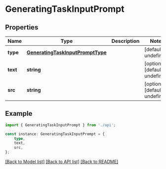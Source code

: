 # GeneratingTaskInputPrompt


## Properties

Name | Type | Description | Notes
------------ | ------------- | ------------- | -------------
**type** | [**GeneratingTaskInputPromptType**](GeneratingTaskInputPromptType.md) |  | [default to undefined]
**text** | **string** |  | [optional] [default to undefined]
**src** | **string** |  | [optional] [default to undefined]

## Example

```typescript
import { GeneratingTaskInputPrompt } from './api';

const instance: GeneratingTaskInputPrompt = {
    type,
    text,
    src,
};
```

[[Back to Model list]](../README.md#documentation-for-models) [[Back to API list]](../README.md#documentation-for-api-endpoints) [[Back to README]](../README.md)
